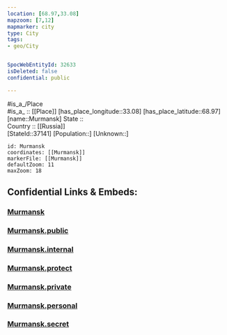 ```yaml
---
location: [68.97,33.08] 
mapzoom: [7,12] 
mapmarker: city 
type: City
tags:
- geo/City


SpocWebEntityId: 32633
isDeleted: false
confidential: public

---
```

#is_a_/Place  
#is_a_ :: [[Place]] 
[has_place_longitude::33.08] 
[has_place_latitude::68.97] 
[name::Murmansk] 
State ::  
Country :: [[Russia]]  
[StateId::37141] 
[Population::] 
[Unknown::] 


```leaflet
id: Murmansk
coordinates: [[Murmansk]] 
markerFile: [[Murmansk]] 
defaultZoom: 11 
maxZoom: 18
```


## Confidential Links & Embeds: 

### [Murmansk](/_Standards/Earth/Continent/Europe/Europe~East/Russia/Russia~NorthWest/Murmansk_Oblast/City/Murmansk.md) 

### [Murmansk.public](/_public/Earth/Continent/Europe/Europe~East/Russia/Russia~NorthWest/Murmansk_Oblast/City/Murmansk.public.md) 

### [Murmansk.internal](/_internal/Earth/Continent/Europe/Europe~East/Russia/Russia~NorthWest/Murmansk_Oblast/City/Murmansk.internal.md) 

### [Murmansk.protect](/_protect/Earth/Continent/Europe/Europe~East/Russia/Russia~NorthWest/Murmansk_Oblast/City/Murmansk.protect.md) 

### [Murmansk.private](/_private/Earth/Continent/Europe/Europe~East/Russia/Russia~NorthWest/Murmansk_Oblast/City/Murmansk.private.md) 

### [Murmansk.personal](/_personal/Earth/Continent/Europe/Europe~East/Russia/Russia~NorthWest/Murmansk_Oblast/City/Murmansk.personal.md) 

### [Murmansk.secret](/_secret/Earth/Continent/Europe/Europe~East/Russia/Russia~NorthWest/Murmansk_Oblast/City/Murmansk.secret.md)

